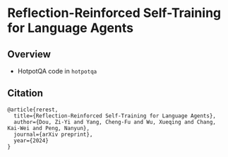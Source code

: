 # Reflection-Reinforced Self-Training for Language Agents

## Overview

- HotpotQA code in `hotpotqa`

## Citation
```
@article{rerest,
  title={Reflection-Reinforced Self-Training for Language Agents},
  author={Dou, Zi-Yi and Yang, Cheng-Fu and Wu, Xueqing and Chang, Kai-Wei and Peng, Nanyun},
  journal={arXiv preprint},
  year={2024}
}
```
